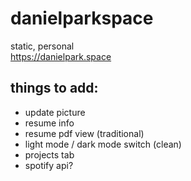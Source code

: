 # danielparkspace

static, personal <br />
https://danielpark.space

## things to add:

- update picture
- resume info
- resume pdf view (traditional)
- light mode / dark mode switch (clean)
- projects tab
- spotify api?
